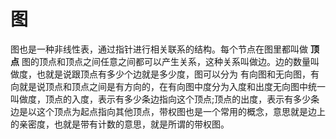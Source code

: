 # 图
图也是一种非线性表，通过指针进行相关联系的结构。每个节点在图里都叫做 **顶点**
图的顶点和顶点之间任意之间都可以产生关系，这种关系叫做边。边的数量叫做度，也就是说跟顶点有多少个边就是多少度，图可以分为
有向图和无向图，有向就是说顶点和顶点之间是有方向的，在有向图中度分为入度和出度无向图中统一叫做度，顶点的入度，表示有多少条边指向这个顶点;顶点的出度，表示有多少条边是以这个顶点为起点指向其他顶点，带权图也是一个常用的概念，意思就是边上的亲密度，也就是带有计数的意思，就是所谓的带权图。
